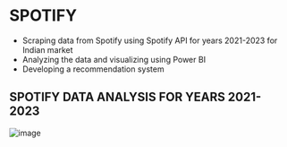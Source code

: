 # SPOTIFY
- Scraping data from Spotify using Spotify API for years 2021-2023 for Indian market
- Analyzing the data and visualizing using Power BI
- Developing a recommendation system

## SPOTIFY DATA ANALYSIS FOR YEARS 2021-2023

![image](https://github.com/MUSKAN1903/SPOTIFY/assets/70433658/2384e5bb-ec5f-45f1-8f90-9a4537b8ee60)

